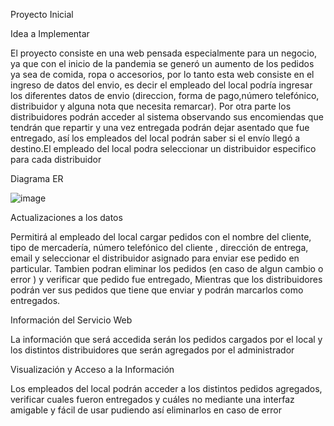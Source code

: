 Proyecto Inicial

Idea a Implementar

El proyecto consiste en una web pensada especialmente para un negocio, ya que con el inicio de la pandemia se generó un aumento de los pedidos ya sea de comida, ropa o accesorios, por lo tanto esta web consiste en el ingreso de datos del envio, es decir el empleado del local podría ingresar los diferentes datos de envio (direccion, forma de pago,número telefónico, distribuidor y alguna nota que necesita remarcar). Por otra parte los distribuidores podrán acceder al sistema observando sus encomiendas que tendrán que repartir y una vez entregada podrán dejar asentado que fue entregado, así los empleados del local podrán saber si el envío llegó a destino.El empleado del local podra seleccionar un distribuidor especifico para cada distribuidor

Diagrama ER

![image](https://user-images.githubusercontent.com/14062703/163250260-bb363836-d3c1-414c-85d3-4331b8119891.png)


Actualizaciones a los datos

Permitirá al empleado del local cargar pedidos con el nombre del cliente, tipo de mercadería, número telefónico del cliente , dirección de entrega, email y seleccionar el distribuidor asignado para enviar ese pedido en particular. Tambien podran eliminar los pedidos (en caso de algun cambio o error ) y verificar que pedido fue entregado, Mientras que los distribuidores podrán ver sus pedidos que tiene que enviar y podrán marcarlos como entregados.

Información del Servicio Web

La información que será accedida serán los pedidos cargados por el local y los distintos distribuidores que serán agregados por el administrador

Visualización y Acceso a la Información

Los empleados del local podrán acceder a los distintos pedidos agregados, verificar cuales fueron entregados y cuáles no mediante una interfaz amigable y fácil de usar pudiendo así eliminarlos en caso de error
